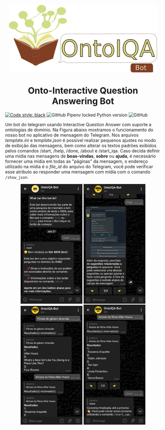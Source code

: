 

<p align="center">
  <img src="logos/logo-text/png/ontoiqa-logo-text_480.png">
</p>
<h1 align="center">Onto-Interactive Question Answering Bot </h1> 

[![Code style: black](https://img.shields.io/badge/code%20style-black-000000.svg)](https://github.com/psf/black)
![GitHub Pipenv locked Python version](https://img.shields.io/github/pipenv/locked/python-version/JessicaCardoso/OntoIQA-Bot?style=flat-square)
![GitHub](https://img.shields.io/github/license/JessicaCardoso/OntoIQA-Bot?style=flat-square)


Um bot do telegram usando Interactive Question Answer com suporte a ontologias de domínio. Na Figura abaixo mostramos o funcionamento do nosso bot no aplicativo de mensagem do Telegram. Nos arquivos *template.ini* e *template.json* é possível realizar pequenos ajustes no modo de exibição das mensagens, bem como alterar os textos padrões exibidos pelos comandos /start, /help, /done, /about e /start_iqa. Caso decida definir uma mídia nas mensagens de **boas-vindas**, **sobre** ou **ajuda**, é necessário fornecer uma mídia em todas as "páginas" da mensagem, o endereço utilizado na mídia é o *file_id* do arquivo do Telegram, você pode verificar esse atributo ao responder uma mensagem com mídia com o comando `/show_json`.

<p align="center">
  <img src="imgs/fig3" width="200" />
  <img src="imgs/fig4" width="200" /> 
  <img src="imgs/fig2" width="200" />
  <img src="imgs/fig1" width="200" />
</p>





